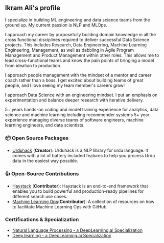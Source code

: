 ## Ikram Ali's profile

I specialize in building ML engineering and data science teams from the ground up. My current passion is NLP and MLOps.

I approach my career by purposefully building domain knowledge in all the cross functional disciplines required to deliver successful Data Science projects. This includes Research, Data Engineering, Machine Learning Engineering, Management, as well as dabbling in Agile Program Management and Product Management within other roles. This allows me to lead cross-functional teams and know the pain points of bringing a model from ideation to production.

I approach people management with the mindset of a mentor and career coach rather than a boss. I get excited about building teams of great people, and I love seeing my team member's careers grow!

I approach Data Science with an engineering mindset. I put an emphasis on experimentation and balance deeper research with iterative delivery.

5+ years hands-on coding and model training experience for analytics, data science and machine learning including recommender systems 5+ year experience managing diverse teams of software engineers, machine learning engineers, and data scientists.

### 📦 Open Source Packages
- [Urduhack](https://github.com/urduhack/urduhack) (**Creator**): Urduhack is a NLP library for urdu language. It comes with a lot of battery included features to help you process Urdu data in the easiest way possible.

### 👍 Open-Source Contributions
- [Haystack](https://github.com/deepset-ai/haystack) (**Contributor**): Haystack is an end-to-end framework that enables you to build powerful and production-ready pipelines for different search use cases.
- [Machine Learning Ops](https://mlops-github.com/)(**Contributor**): A collection of resources on how to facilitate Machine Learning Ops with GitHub.

### Certifications & Specialization

- [ Natural Language Processing - a DeepLearning.ai Specialization](https://www.coursera.org/account/accomplishments/specialization/certificate/KR56PWKASG88)
- [ Deep learning - a DeepLearning.ai Specialization](https://www.coursera.org/account/accomplishments/specialization/certificate/7TRBVG7U5M3A)
